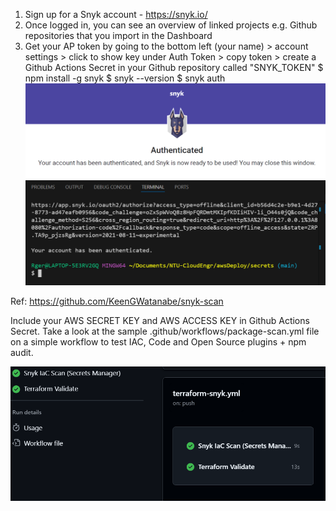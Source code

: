 1. Sign up for a Snyk account - https://snyk.io/
2. Once logged in, you can see an overview of linked projects e.g. Github repositories that you import in the Dashboard
3. Get your AP token by going to the bottom left (your name) > account settings > click to show key under Auth Token > copy token > create a Github Actions Secret in your Github repository called "SNYK_TOKEN"
$ npm install -g snyk
$ snyk --version
$ snyk auth
![auth snynk using github](/images/snykAuth.png)
![auth in terminal](/images/snykAuth1.png)

Ref: https://github.com/KeenGWatanabe/snyk-scan

Include your AWS SECRET KEY and AWS ACCESS KEY in Github Actions Secret.
Take a look at the sample .github/workflows/package-scan.yml file on a simple workflow to test IAC, Code and Open Source plugins + npm audit.

![Snyk scan result](/images/secretsSnykScan.png)